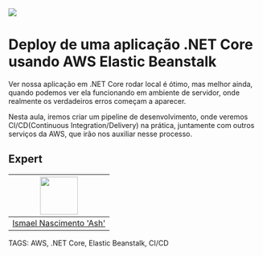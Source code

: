
<img src="https://storage.googleapis.com/golden-wind/experts-club/capa-github.svg" />

# Deploy de uma aplicação .NET Core usando AWS Elastic Beanstalk

Ver nossa aplicação em .NET Core rodar local é ótimo, mas melhor ainda, quando podemos ver ela funcionando em ambiente de servidor, onde realmente os verdadeiros erros começam a aparecer.

Nesta aula, iremos criar um pipeline de desenvolvimento, onde veremos CI/CD(Continuous Integration/Delivery) na prática, juntamente com outros serviços da AWS, que irão nos auxiliar nesse processo.

## Expert

| [<img src="https://avatars.githubusercontent.com/u/19227867?v=4" width="75px;"/>](https://github.com/ismaelash) |
| :----------------------------------------------------------------------------------------------------------------------------------------------------------------------: |
|                                                             [Ismael Nascimento 'Ash'](https://github.com/ismaelash)                                                             |

TAGS: AWS, .NET Core, Elastic Beanstalk, CI/CD
